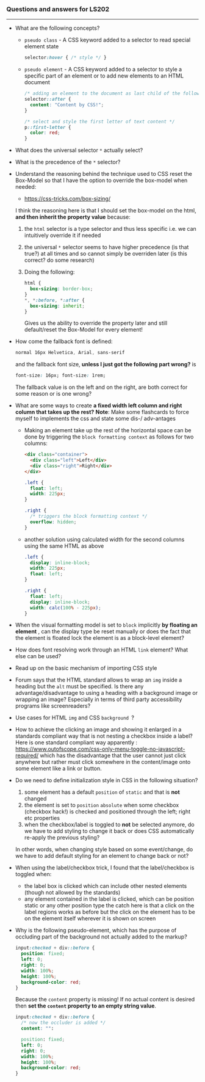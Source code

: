 ### Questions and answers for LS202

---

- What are the following concepts?

  - `pseudo class`  -  A CSS keyword added to a selector to read special element state

    ```css
    selector:hover { /* style */ }
    ```

  - `pseudo element`  -  A CSS keyword added to a selector to style a specific part of an element or to 
        add new elements to an HTML document

    ```css
    /* adding an element to the document as last child of the following selector */
    selector::after {
      content: "Content by CSS!";
    }
    
    /* select and style the first letter of text content */
    p::first-letter {
      color: red;
    }
    ```

- What does the universal selector `*` actually select?

- What is the precedence of the `*` selector?

- Understand the reasoning behind the technique used to CSS reset the Box-Model so that I have the option to override the box-model when needed:

  - https://css-tricks.com/box-sizing/

  I think the reasoning here is that I should set the box-model on the html, **and then inherit the property value** because:

  1. the `html` selector is a type selector and thus less specific i.e. we can intuitively override it if needed

  2. the universal `*` selector seems to have higher precedence (is that true?) at all times and so cannot simply be overriden later (is this correct? do some research)

  3. Doing the following:

     ```css
     html {
       box-sizing: border-box;
     }
     *, *:before, *:after {
       box-sizing: inherit;
     }
     ```

     Gives us the ability to override the property later and still default/reset the Box-Model for every element! 

- How come the fallback font is defined:

  ```css
  normal 16px Helvetica, Arial, sans-serif
  ```

  and the fallback font size, **unless I just got the following part wrong?** is

  ```css
  font-size: 16px; font-size: 1rem;
  ```

  The fallback value is on the left and on the right, are both correct for some reason or is one wrong?

- What are some ways to create **a fixed width left column and right column that takes up the rest?**
  **Note**: Make some flashcards to force myself to implements the css and state some dis-/ adv-antages

  - Making an element take up the rest of the horizontal space can be done by triggering the `block formatting context` as follows for two columns:

    ```html
    <div class="container">
      <div class="left">Left</div>
      <div class="right">Right</div>
    </div>
    ```


    ```css
    .left {
      float: left;
      width: 225px;
    }
    
    .right {
      /* triggers the block formatting context */
      overflow: hidden;
    }
    ```

  - another solution using calculated width for the second columns using the same HTML as above

    ```css
    .left {
      display: inline-block;
      width: 225px;
      float: left;
    }
    
    .right {
      float: left;
      display: inline-block;
      width: calc(100% - 225px);
    }
    ```

- When the visual formatting model is set to `block` implicitly **by floating an  element** , can the display type be reset manually or does the fact that the element is floated lock the element is as a block-level element?

- How does font resolving work through an HTML  `link` element? What else can be used?

- Read up on the basic mechanism of importing CSS style

- Forum says that the HTML standard allows to wrap an `img` inside a heading but the `alt` must be specified.
  Is there any advantage/disadvantage to using a heading with a background image or wrapping an image? Especially in terms of third party accessibility programs like screenreaders?
  
- Use cases for HTML `img` and CSS `background `?

- How to achieve the clicking an image and showing it enlarged in a standards compliant way that is not nesting a checkbox inside a label?
  Here is one standard compliant way apparently : https://www.outofscope.com/css-only-menu-toggle-no-javascript-required/ which has the disadvantage that the user cannot just click anywhere but rather must click somewhere in the content/image onto some element like a link or button.
  
- Do we need to define initialization style in CSS in the following situation?

  1. some element has a default `position` of `static` and that is **not** changed
  2. the element is set to `position` `absolute` when some checkbox (checkbox hack!) is checked and positioned through the left; right etc properties
  3. when the checkbox/label is toggled to **not** be selected anymore, do we have to add styling to change it back or does CSS automatically re-apply the previous styling?

  In other words, when changing style based on some event/change, do we have to add default styling for an element to change back or not?
  
- When using the label/checkbox trick, I found that the label/checkbox is toggled when:

  - the label box is clicked which can include other nested elements (though not allowed by the standards)
  - any element contained in the label is clicked, which can be position static or any other position type
    the catch here is that a click on the label regions works as before but the click on the element has to be on the element itself wherever it is shown on screen
  
- Why is the following pseudo-element, which has the purpose of occluding part of the background not actually added to the markup?

  ```css
  input:checked + div::before {
    position: fixed;
    left: 0;
    right: 0;
    width: 100%;
    height: 100%;
    background-color: red;
  }
  ```

  Because the `content` property is missing! If no actual content is desired then **set the `content` property to an empty string value**.

  ```css
  input:checked + div::before {
    /* now the occluder is added */
    content: "":
  
    position: fixed;
    left: 0;
    right: 0;
    width: 100%;
    height: 100%;
    background-color: red;
  }
  ```

  

